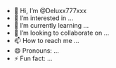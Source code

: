 - 👋 Hi, I’m @Deluxx777xxx
- 👀 I’m interested in ...
- 🌱 I’m currently learning ...
- 💞️ I’m looking to collaborate on ...
- 📫 How to reach me ...
- 😄 Pronouns: ...
- ⚡ Fun fact: ...

<!---
Deluxx777xxx/Deluxx777xxx is a ✨ special ✨ repository because its `README.md` (this file) appears on your GitHub profile.
You can click the Preview link to take a look at your changes.
--->
